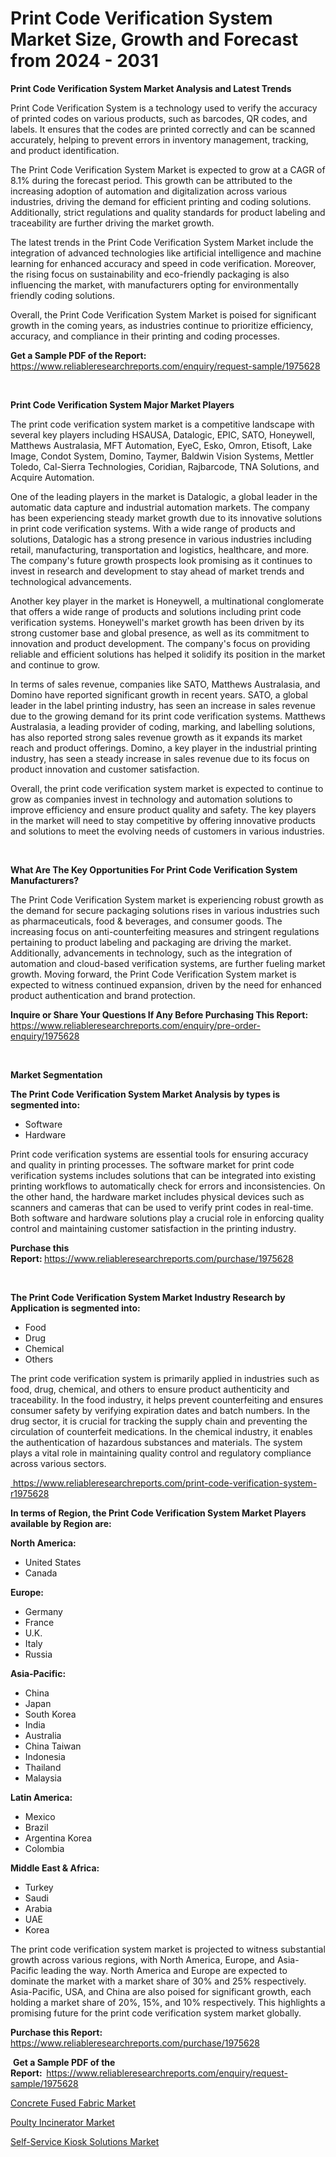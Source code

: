 <p><h1>Print Code Verification System Market Size, Growth and Forecast from 2024 - 2031</h1></p><p><strong>Print Code Verification System Market Analysis and Latest Trends</strong></p>
<p><p>Print Code Verification System is a technology used to verify the accuracy of printed codes on various products, such as barcodes, QR codes, and labels. It ensures that the codes are printed correctly and can be scanned accurately, helping to prevent errors in inventory management, tracking, and product identification.</p><p>The Print Code Verification System Market is expected to grow at a CAGR of 8.1% during the forecast period. This growth can be attributed to the increasing adoption of automation and digitalization across various industries, driving the demand for efficient printing and coding solutions. Additionally, strict regulations and quality standards for product labeling and traceability are further driving the market growth.</p><p>The latest trends in the Print Code Verification System Market include the integration of advanced technologies like artificial intelligence and machine learning for enhanced accuracy and speed in code verification. Moreover, the rising focus on sustainability and eco-friendly packaging is also influencing the market, with manufacturers opting for environmentally friendly coding solutions.</p><p>Overall, the Print Code Verification System Market is poised for significant growth in the coming years, as industries continue to prioritize efficiency, accuracy, and compliance in their printing and coding processes.</p></p>
<p><strong>Get a Sample PDF of the Report:&nbsp;</strong> <a href="https://www.reliableresearchreports.com/enquiry/request-sample/1975628">https://www.reliableresearchreports.com/enquiry/request-sample/1975628</a></p>
<p>&nbsp;</p>
<p><strong>Print Code Verification System Major Market Players</strong></p>
<p><p>The print code verification system market is a competitive landscape with several key players including HSAUSA, Datalogic, EPIC, SATO, Honeywell, Matthews Australasia, MFT Automation, EyeC, Esko, Omron, Etisoft, Lake Image, Condot System, Domino, Taymer, Baldwin Vision Systems, Mettler Toledo, Cal-Sierra Technologies, Coridian, Rajbarcode, TNA Solutions, and Acquire Automation.</p><p>One of the leading players in the market is Datalogic, a global leader in the automatic data capture and industrial automation markets. The company has been experiencing steady market growth due to its innovative solutions in print code verification systems. With a wide range of products and solutions, Datalogic has a strong presence in various industries including retail, manufacturing, transportation and logistics, healthcare, and more. The company's future growth prospects look promising as it continues to invest in research and development to stay ahead of market trends and technological advancements.</p><p>Another key player in the market is Honeywell, a multinational conglomerate that offers a wide range of products and solutions including print code verification systems. Honeywell's market growth has been driven by its strong customer base and global presence, as well as its commitment to innovation and product development. The company's focus on providing reliable and efficient solutions has helped it solidify its position in the market and continue to grow.</p><p>In terms of sales revenue, companies like SATO, Matthews Australasia, and Domino have reported significant growth in recent years. SATO, a global leader in the label printing industry, has seen an increase in sales revenue due to the growing demand for its print code verification systems. Matthews Australasia, a leading provider of coding, marking, and labelling solutions, has also reported strong sales revenue growth as it expands its market reach and product offerings. Domino, a key player in the industrial printing industry, has seen a steady increase in sales revenue due to its focus on product innovation and customer satisfaction.</p><p>Overall, the print code verification system market is expected to continue to grow as companies invest in technology and automation solutions to improve efficiency and ensure product quality and safety. The key players in the market will need to stay competitive by offering innovative products and solutions to meet the evolving needs of customers in various industries.</p></p>
<p>&nbsp;</p>
<p><strong>What Are The Key Opportunities For Print Code Verification System Manufacturers?</strong></p>
<p><p>The Print Code Verification System market is experiencing robust growth as the demand for secure packaging solutions rises in various industries such as pharmaceuticals, food & beverages, and consumer goods. The increasing focus on anti-counterfeiting measures and stringent regulations pertaining to product labeling and packaging are driving the market. Additionally, advancements in technology, such as the integration of automation and cloud-based verification systems, are further fueling market growth. Moving forward, the Print Code Verification System market is expected to witness continued expansion, driven by the need for enhanced product authentication and brand protection.</p></p>
<p><strong>Inquire or Share Your Questions If Any Before Purchasing This Report:</strong> <a href="https://www.reliableresearchreports.com/enquiry/pre-order-enquiry/1975628">https://www.reliableresearchreports.com/enquiry/pre-order-enquiry/1975628</a></p>
<p>&nbsp;</p>
<p><strong>Market Segmentation</strong></p>
<p><strong>The Print Code Verification System Market Analysis by types is segmented into:</strong></p>
<p><ul><li>Software</li><li>Hardware</li></ul></p>
<p><p>Print code verification systems are essential tools for ensuring accuracy and quality in printing processes. The software market for print code verification systems includes solutions that can be integrated into existing printing workflows to automatically check for errors and inconsistencies. On the other hand, the hardware market includes physical devices such as scanners and cameras that can be used to verify print codes in real-time. Both software and hardware solutions play a crucial role in enforcing quality control and maintaining customer satisfaction in the printing industry.</p></p>
<p><strong>Purchase this Report:&nbsp;</strong><a href="https://www.reliableresearchreports.com/purchase/1975628">https://www.reliableresearchreports.com/purchase/1975628</a></p>
<p>&nbsp;</p>
<p><strong>The Print Code Verification System Market Industry Research by Application is segmented into:</strong></p>
<p><ul><li>Food</li><li>Drug</li><li>Chemical</li><li>Others</li></ul></p>
<p><p>The print code verification system is primarily applied in industries such as food, drug, chemical, and others to ensure product authenticity and traceability. In the food industry, it helps prevent counterfeiting and ensures consumer safety by verifying expiration dates and batch numbers. In the drug sector, it is crucial for tracking the supply chain and preventing the circulation of counterfeit medications. In the chemical industry, it enables the authentication of hazardous substances and materials. The system plays a vital role in maintaining quality control and regulatory compliance across various sectors.</p></p>
<p><a href="https://www.reliableresearchreports.com/print-code-verification-system-r1975628">&nbsp;https://www.reliableresearchreports.com/print-code-verification-system-r1975628</a></p>
<p><strong>In terms of Region, the Print Code Verification System Market Players available by Region are:</strong></p>
<p>
    <p> <strong> North America: </strong>
        <ul>
            <li>United States</li>
            <li>Canada</li>
        </ul>
        </p> 
    <p> <strong> Europe: </strong>
        <ul>
            <li>Germany</li>
            <li>France</li>
            <li>U.K.</li>
            <li>Italy</li>
            <li>Russia</li>
        </ul>
        </p> 
    <p> <strong> Asia-Pacific: </strong>
        <ul>
            <li>China</li>
            <li>Japan</li>
            <li>South Korea</li>
            <li>India</li>
            <li>Australia</li>
            <li>China Taiwan</li>
            <li>Indonesia</li>
            <li>Thailand</li>
            <li>Malaysia</li>
        </ul>
        </p> 
    <p> <strong> Latin America: </strong>
        <ul>
            <li>Mexico</li>
            <li>Brazil</li>
            <li>Argentina Korea</li>
            <li>Colombia</li>
        </ul>
        </p> 
    <p> <strong> Middle East & Africa: </strong>
        <ul>
            <li>Turkey</li>
            <li>Saudi</li>
            <li>Arabia</li>
            <li>UAE</li>
            <li>Korea</li>
        </ul>
    </p>
    </p>
<p><p>The print code verification system market is projected to witness substantial growth across various regions, with North America, Europe, and Asia-Pacific leading the way. North America and Europe are expected to dominate the market with a market share of 30% and 25% respectively. Asia-Pacific, USA, and China are also poised for significant growth, each holding a market share of 20%, 15%, and 10% respectively. This highlights a promising future for the print code verification system market globally.</p></p>
<p><strong>Purchase this Report: </strong><a href="https://www.reliableresearchreports.com/purchase/1975628">https://www.reliableresearchreports.com/purchase/1975628</a></p>
<p>&nbsp;<strong>Get a Sample PDF of the Report:&nbsp;&nbsp;</strong><a href="https://www.reliableresearchreports.com/enquiry/request-sample/1975628">https://www.reliableresearchreports.com/enquiry/request-sample/1975628</a></p>
<p><strong></strong></p>
<p><p><a href="https://issuu.com/reportprime-2/docs/concrete-fused-fabric-market-size-2030.pptx">Concrete Fused Fabric Market</a></p><p><a href="https://github.com/gamblestampleyjenny50m5sl6/Market-Research-Report-List-2/blob/main/poulty-incinerator-market.md">Poulty Incinerator Market</a></p><p><a href="https://github.com/nicholepatriciadoylenwnrjr0/Market-Research-Report-List-2/blob/main/self-service-kiosk-solutions-market.md">Self-Service Kiosk Solutions Market</a></p></p>